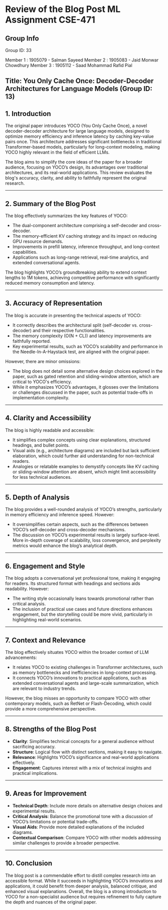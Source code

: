 # Review of the Blog Post ML Assignment CSE-471

## Group Info

Group ID: 33

Member 1 : 1905079 - Salman Sayeed
Member 2 : 1905083 - Jaid Monwar Chowdhury
Member 3 : 1905112 - Saad Mohammad Rafid Pial

## Title: You Only Cache Once: Decoder-Decoder Architectures for Language Models (Group ID: 13)


## 1. Introduction
The original paper introduces YOCO (You Only Cache Once), a novel decoder-decoder architecture for large language models, designed to optimize memory efficiency and inference latency by caching key-value pairs once. This architecture addresses significant bottlenecks in traditional Transformer-based models, particularly for long-context modeling, making YOCO highly relevant in the field of efficient LLMs.

The blog aims to simplify the core ideas of the paper for a broader audience, focusing on YOCO’s design, its advantages over traditional architectures, and its real-world applications. This review evaluates the blog's accuracy, clarity, and ability to faithfully represent the original research.

---

## 2. Summary of the Blog Post
The blog effectively summarizes the key features of YOCO:
- The dual-component architecture comprising a self-decoder and cross-decoder.
- The memory-efficient KV caching strategy and its impact on reducing GPU resource demands.
- Improvements in prefill latency, inference throughput, and long-context capabilities.
- Applications such as long-range retrieval, real-time analytics, and extended conversational agents.

The blog highlights YOCO’s groundbreaking ability to extend context lengths to 1M tokens, achieving competitive performance with significantly reduced memory consumption and latency.

---

## 3. Accuracy of Representation
The blog is accurate in presenting the technical aspects of YOCO:
- It correctly describes the architectural split (self-decoder vs. cross-decoder) and their respective functionalities.
- The memory complexity (O(N + CL)) and latency improvements are faithfully reported.
- Key experimental results, such as YOCO’s scalability and performance in the Needle-In-A-Haystack test, are aligned with the original paper.

However, there are minor omissions:
- The blog does not detail some alternative design choices explored in the paper, such as gated retention and sliding-window attention, which are critical to YOCO's efficiency.
- While it emphasizes YOCO’s advantages, it glosses over the limitations or challenges discussed in the paper, such as potential trade-offs in implementation complexity.

---

## 4. Clarity and Accessibility
The blog is highly readable and accessible:
- It simplifies complex concepts using clear explanations, structured headings, and bullet points.
- Visual aids (e.g., architecture diagrams) are included but lack sufficient elaboration, which could further aid understanding for non-technical readers.
- Analogies or relatable examples to demystify concepts like KV caching or sliding-window attention are absent, which might limit accessibility for less technical audiences.

---

## 5. Depth of Analysis
The blog provides a well-rounded analysis of YOCO’s strengths, particularly in memory efficiency and inference speed. However:
- It oversimplifies certain aspects, such as the differences between YOCO’s self-decoder and cross-decoder mechanisms.
- The discussion on YOCO’s experimental results is largely surface-level. More in-depth coverage of scalability, loss convergence, and perplexity metrics would enhance the blog’s analytical depth.

---

## 6. Engagement and Style
The blog adopts a conversational yet professional tone, making it engaging for readers. Its structured format with headings and sections aids readability. However:
- The writing style occasionally leans towards promotional rather than critical analysis.
- The inclusion of practical use cases and future directions enhances engagement, but the storytelling could be more vivid, particularly in highlighting real-world scenarios.

---

## 7. Context and Relevance
The blog effectively situates YOCO within the broader context of LLM advancements:
- It relates YOCO to existing challenges in Transformer architectures, such as memory bottlenecks and inefficiencies in long-context processing.
- It connects YOCO’s innovations to practical applications, such as extended conversational agents and large-scale summarization, which are relevant to industry trends.

However, the blog misses an opportunity to compare YOCO with other contemporary models, such as RetNet or Flash-Decoding, which could provide a more comprehensive perspective.

---

## 8. Strengths of the Blog Post
- **Clarity**: Simplifies technical concepts for a general audience without sacrificing accuracy.
- **Structure**: Logical flow with distinct sections, making it easy to navigate.
- **Relevance**: Highlights YOCO’s significance and real-world applications effectively.
- **Engagement**: Captures interest with a mix of technical insights and practical implications.

---

## 9. Areas for Improvement
- **Technical Depth**: Include more details on alternative design choices and experimental results.
- **Critical Analysis**: Balance the promotional tone with a discussion of YOCO’s limitations or potential trade-offs.
- **Visual Aids**: Provide more detailed explanations of the included diagrams.
- **Contextual Comparison**: Compare YOCO with other models addressing similar challenges to provide a broader perspective.

---

## 10. Conclusion
The blog post is a commendable effort to distill complex research into an accessible format. While it succeeds in highlighting YOCO’s innovations and applications, it could benefit from deeper analysis, balanced critique, and enhanced visual explanations. Overall, the blog is a strong introduction to YOCO for a non-specialist audience but requires refinement to fully capture the depth and nuances of the original paper.
